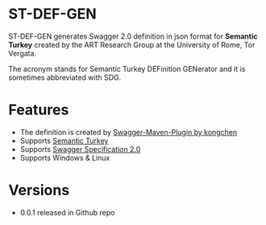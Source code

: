 # ST-DEF-GEN  

ST-DEF-GEN generates Swagger 2.0 definition in json format for **Semantic Turkey** created by the ART Research Group at the University of Rome, Tor Vergata.

The acronym stands for Semantic Turkey DEFinition GENerator and it is sometimes abbreviated with SDG. 


# Features

* The definition is created by [Swagger-Maven-Plugin by kongchen](https://github.com/kongchen/swagger-maven-plugin)
* Supports [Semantic Turkey](http://semanticturkey.uniroma2.it/)
* Supports [Swagger Specification 2.0](https://github.com/swagger-api/swagger-spec/blob/master/versions/2.0.md)
* Supports Windows & Linux

# Versions
- 0.0.1 released in Github repo

